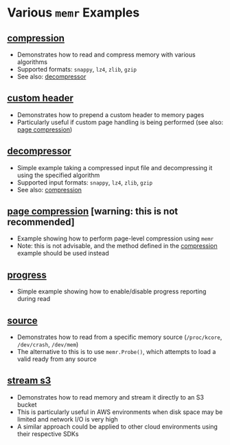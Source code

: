 # Various `memr` Examples

## [compression](./compression)
- Demonstrates how to read and compress memory with various algorithms
- Supported formats: `snappy`, `lz4`, `zlib`, `gzip`
- See also: [decompressor](./decompressor)

## [custom header](./custom_header)
- Demonstrates how to prepend a custom header to memory pages
- Particularly useful if custom page handling is being performed (see also: [page compression](./page_compression))

## [decompressor](./decompressor)
- Simple example taking a compressed input file and decompressing it using the specified algorithm
- Supported input formats: `snappy`, `lz4`, `zlib`, `gzip`
- See also: [compression](./compression)

## [page compression](./page_compression) [**warning: this is not recommended**]
- Example showing how to perform page-level compression using `memr`
- Note: this is not advisable, and the method defined in the [compression](./compression) example should be used instead

## [progress](./progress)
- Simple example showing how to enable/disable progress reporting during read

## [source](./source)
- Demonstrates how to read from a specific memory source (`/proc/kcore`, `/dev/crash`, `/dev/mem`)
- The alternative to this is to use `memr.Probe()`, which attempts to load a valid ready from any source

## [stream s3](./stream_s3)
- Demonstrates how to read memory and stream it directly to an S3 bucket
- This is particularly useful in AWS environments when disk space may be limited and network I/O is very high
- A similar approach could be applied to other cloud environments using their respective SDKs
